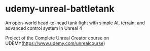 # udemy-unreal-battletank
An open-world head-to-head tank fight with simple AI, terrain, and advanced control system in Unreal 4

Project of the Complete Unreal Creator course on UDEMY(https://www.udemy.com/unrealcourse)
